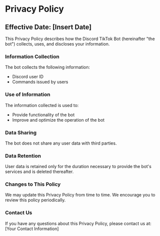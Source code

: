 # Privacy Policy

## Effective Date: [Insert Date]

This Privacy Policy describes how the Discord TikTok Bot (hereinafter "the bot") collects, uses, and discloses your information.

### Information Collection

The bot collects the following information:
- Discord user ID
- Commands issued by users

### Use of Information

The information collected is used to:
- Provide functionality of the bot
- Improve and optimize the operation of the bot

### Data Sharing

The bot does not share any user data with third parties.

### Data Retention

User data is retained only for the duration necessary to provide the bot's services and is deleted thereafter.

### Changes to This Policy

We may update this Privacy Policy from time to time. We encourage you to review this policy periodically.

### Contact Us

If you have any questions about this Privacy Policy, please contact us at: [Your Contact Information]
